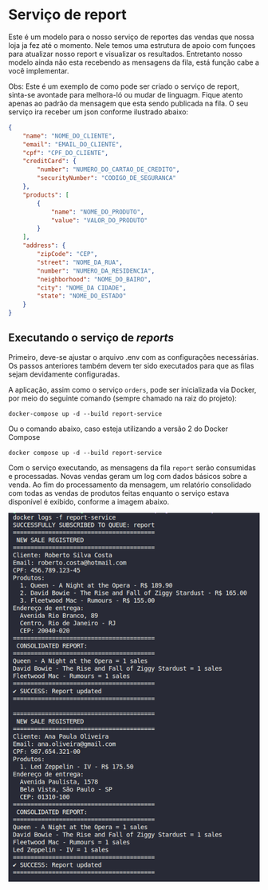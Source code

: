 # Serviço de report

Este é um modelo para o nosso serviço de reportes das vendas que nossa loja ja fez até o momento. Nele temos uma estrutura de apoio com funçoes para atualizar nosso report e visualizar os resultados. 
Entretanto nosso modelo ainda não esta recebendo as mensagens da fila, está função cabe a você implementar. 

Obs: Este é um exemplo de como pode ser criado o serviço de report, sinta-se avontade para melhora-ló ou mudar de linguagm.  Fique atento apenas ao padrão da mensagem que esta sendo publicada na fila. O seu serviço ira receber um json conforme ilustrado abaixo:

```json
{
    "name": "NOME_DO_CLIENTE",
    "email": "EMAIL_DO_CLIENTE",
    "cpf": "CPF_DO_CLIENTE",
    "creditCard": {
        "number": "NUMERO_DO_CARTAO_DE_CREDITO",
        "securityNumber": "CODIGO_DE_SEGURANCA"
    },
    "products": [
        {
            "name": "NOME_DO_PRODUTO",
            "value": "VALOR_DO_PRODUTO"
        }
    ],
    "address": {
        "zipCode": "CEP",
        "street": "NOME_DA_RUA",
        "number": "NUMERO_DA_RESIDENCIA",
        "neighborhood": "NOME_DO_BAIRO",
        "city": "NOME_DA CIDADE",
        "state": "NOME_DO_ESTADO"
    }
}
```

## Executando o serviço de _reports_

Primeiro, deve-se ajustar o arquivo .env com as configurações necessárias. Os passos anteriores também devem ter sido executados para que as filas sejam devidamente configuradas.

A aplicação, assim como o serviço `orders`, pode ser inicializada via Docker, por meio do seguinte comando (sempre chamado na raiz do projeto):

```
docker-compose up -d --build report-service
```

Ou o comando abaixo, caso esteja utilizando a versão 2 do Docker Compose

```
docker compose up -d --build report-service
```

Com o serviço executando, as mensagens da fila `report` serão consumidas e processadas. Novas vendas geram um log com dados básicos sobre a venda. Ao fim do processamento da mensagem, um relatório consolidado com todas as vendas de produtos feitas enquanto o serviço estava disponível é exibido, conforme a imagem abaixo.

![report_log](./images/report.png)